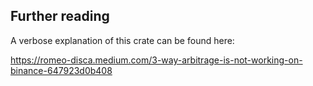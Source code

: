 ## Further reading

A verbose explanation of this crate can be found here:

https://romeo-disca.medium.com/3-way-arbitrage-is-not-working-on-binance-647923d0b408

